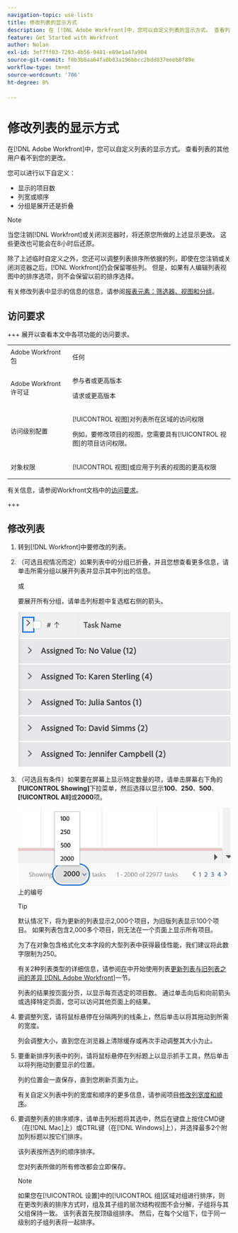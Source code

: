 ```yaml
---
navigation-topic: use-lists
title: 修改列表的显示方式
description: 在 [!DNL Adobe Workfront]中，您可以自定义列表的显示方式。 查看列表的其他用户看不到您的更改。
feature: Get Started with Workfront
author: Nolan
exl-id: 3ef7ff03-7293-4b56-9481-e89e1a47a904
source-git-commit: f0b3b8aa64fa0b03a196bbcc2bdd037eeeb0f89e
workflow-type: tm+mt
source-wordcount: '706'
ht-degree: 0%

---
```


# 修改列表的显示方式

<!--Audited: 11/2024-->

在[!DNL Adobe Workfront]中，您可以自定义列表的显示方式。 查看列表的其他用户看不到您的更改。

您可以进行以下自定义：

* 显示的项目数
* 列宽或顺序
* 分组是展开还是折叠

>[!NOTE]
>
>当您注销[!DNL Workfront]或关闭浏览器时，将还原您所做的上述显示更改。 这些更改也可能会在8小时后还原。

除了上述临时自定义之外，您还可以调整列表排序所依据的列，即使在您注销或关闭浏览器之后，[!DNL Workfront]仍会保留哪些列。 但是，如果有人编辑列表视图中的排序选项，则不会保留以前的排序选择。

有关修改列表中显示的信息的信息，请参阅[报表元素：筛选器、视图和分组](../../../reports-and-dashboards/reports/reporting-elements/reporting-elements-filters-views-groupings.md)。

## 访问要求

+++ 展开以查看本文中各项功能的访问要求。 

<table style="table-layout:auto"> 
 <col> 
 <col> 
 <tbody> 
  <tr> 
   <td role="rowheader">Adobe Workfront包</td> 
   <td> <p>任何</p> </td> 
  </tr> 
  <tr> 
   <td role="rowheader">Adobe Workfront许可证</td> 
   <td> 
   <p>参与者或更高版本 </p>
   <p>请求或更高版本</p>
   </td> 
  </tr> 
  <tr> 
   <td role="rowheader">访问级别配置</td> 
   <td> <p>[!UICONTROL 视图]对列表所在区域的访问权限</p> <p>例如，要修改项目的视图，您需要具有[!UICONTROL 视图]的项目访问权限。</p></td> 
  </tr> 
  <tr> 
   <td role="rowheader">对象权限</td> 
   <td> <p>[!UICONTROL 视图]或应用于列表的视图的更高权限</p>  </td> 
  </tr> 
 </tbody> 
</table>

有关信息，请参阅Workfront文档中的[访问要求](/help/quicksilver/administration-and-setup/add-users/access-levels-and-object-permissions/access-level-requirements-in-documentation.md)。

+++

## 修改列表

1. 转到[!DNL Workfront]中要修改的列表。

   <!--
   <p data-mc-conditions="QuicksilverOrClassic.Draft mode"> 
   <MadCap:conditionalText data-mc-conditions="QuicksilverOrClassic.Draft mode">
   By default, groupings are collapsed.
   </MadCap:conditionalText>
   <br> </p>
   -->

1. （可选且视情况而定）如果列表中的分组已折叠，并且您想查看更多信息，请单击所需分组以展开列表并显示其中列出的信息。

   或

   要展开所有分组，请单击列标题中复选框右侧的箭头。

   ![expand_groupings__1_.png](assets/expand-groupings--1--350x227.png)

1. （可选且有条件）如果要在屏幕上显示特定数量的项，请单击屏幕右下角的&#x200B;**[!UICONTROL Showing]**&#x200B;下拉菜单，然后选择以显示&#x200B;**100**、**250**、**500**、**[!UICONTROL All]**&#x200B;或&#x200B;**2000**&#x200B;项。

   ![列出页面](assets/list-number-page-350x119.png)上的编号

   >[!TIP]
   >
   >默认情况下，将为更新的列表显示2,000个项目，为旧版列表显示100个项目。 如果列表包含2,000多个项目，则无法在一个页面上显示所有项目。
   >
   >
   >为了在对象包含格式化文本字段的大型列表中获得最佳性能，我们建议将此数字限制为250。
   >
   >
   >有关2种列表类型的详细信息，请参阅[在](../../../workfront-basics/navigate-workfront/use-lists/view-items-in-a-list.md#updated)中开始使用列表[更新列表与旧列表之间的差异 [!DNL Adobe Workfront]](../../../workfront-basics/navigate-workfront/use-lists/view-items-in-a-list.md)一节。

   列表的结果按页面分页，以显示每页选定的项目数。 通过单击向后和向前箭头或选择特定页面，您可以访问其他页面上的结果。

1. 要调整列宽，请将鼠标悬停在分隔两列的线条上，然后单击以将其拖动到所需的宽度。

   列会调整大小，直到您在浏览器上清除缓存或再次手动调整其大小为止。

1. 要重新排序列表中的列，请将鼠标悬停在列标题上以显示抓手工具，然后单击以将列拖动到要显示的位置。

   列的位置会一直保存，直到您刷新页面为止。

   有关自定义列表中列的宽度和顺序的更多信息，请参阅项目[修改列宽度和顺序](../../../reports-and-dashboards/reports/reporting-elements/modify-column-width-order.md)。

1. 要调整列表的排序顺序，请单击列标题将其选中，然后在键盘上按住CMD键（在[!DNL Mac]上）或CTRL键（在[!DNL Windows]上），并选择最多2个附加列标题以按它们排序。

   该列表按所选列的顺序排序。

   您对列表所做的所有修改都会立即保存。

   >[!NOTE]
   >
   >如果您在[!UICONTROL 设置]中的[!UICONTROL 组]区域对组进行排序，则在更改列表的排序方式时，组及其子组的层次结构视图不会分解，子组将与其父组保持一致。 该列表首先按顶级组排序。 然后，在每个父组下，位于同一级别的子组列表将一起排序。
